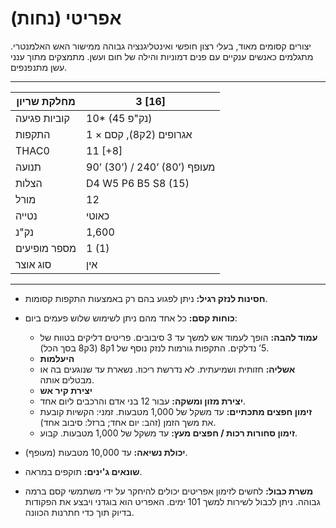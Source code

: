 # אפריטי (נחות)

יצורים קסומים מאוד, בעלי רצון חופשי ואינטליגנציה גבוהה ממישור האש האלמנטרי. מתגלמים כאנשים ענקיים עם פנים דמוניות והילה של חום ועשן. מתמצקים מתוך ענני עשן מתנפנפים.

------

| מחלקת שריון     | 3 [16]                        |
| ---------------- | ----------------------------- |
| קוביות פגיעה     | 10* (45 נק"פ)                 |
| התקפות           | 1 × אגרופים (2ק8), קסם        |
| THAC0            | 11 [+8]                       |
| תנועה            | 90’ (30’) / 240’ (80’) מעופף  |
| הצלות            | D4 W5 P6 B5 S8 (15)           |
| מורל             | 12                            |
| נטייה            | כאוטי                         |
| נק"נ             | 1,600                         |
| מספר מופיעים     | 1 (1)                         |
| סוג אוצר         | אין                           |

------

- **חסינות לנזק רגיל:** ניתן לפגוע בהם רק באמצעות התקפות קסומות.

- **כוחות קסם:** כל אחד מהם ניתן לשימוש שלוש פעמים ביום:

  - **עמוד להבה:** הופך לעמוד אש למשך עד 3 סיבובים. פריטים דליקים בטווח של 5’ נדלקים. התקפות גורמות לנזק נוסף של 1ק8 (3ק8 בסך הכל).
  - **היעלמות**
  - **אשליה:** חזותית ושמיעתית. לא נדרשת ריכוז. נשארת עד שנוגעים בה או מבטלים אותה.
  - **יצירת קיר אש**
  - **יצירת מזון ומשקה:** עבור 12 בני אדם והרכבים ליום אחד.
  - **זימון חפצים מתכתיים:** עד משקל של 1,000 מטבעות. זמני: הקשיות קובעת את משך הזמן (זהב: יום אחד; ברזל: סיבוב אחד).
  - **זימון סחורות רכות / חפצים מעץ:** עד משקל של 1,000 מטבעות. קבוע.

- **יכולת נשיאה:** עד 10,000 מטבעות (מעופף).

- **שונאים ג'ינים:** תוקפים במראה.

- **משרת כבול:** לחשים לזימון אפריטים יכולים להיחקר על ידי משתמשי קסם ברמה גבוהה. ניתן לכבול לשירות למשך 101 ימים. האפריט הוא בוגדני ויבצע את הפקודות בדיוק תוך כדי חתרנות הכוונה.